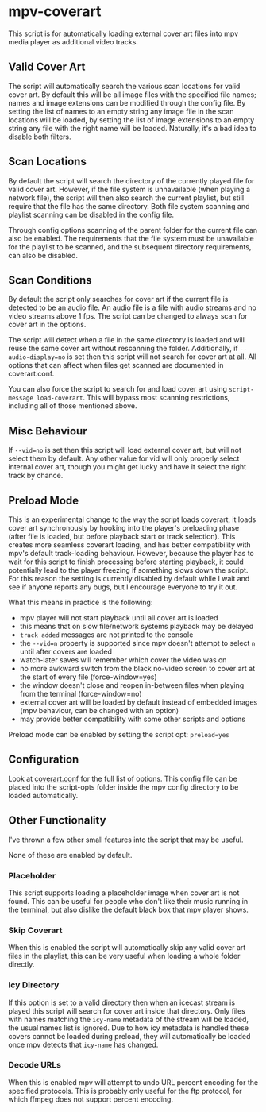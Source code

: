 # mpv-coverart

This script is for automatically loading external cover art files into mpv media player as additional video tracks.

## Valid Cover Art
The script will automatically search the various scan locations for valid cover art. By default this will be all image files with the specified file names; names and image extensions can be modified through the config file. By setting the list of names to an empty string any image file in the scan locations will be loaded, by setting the list of image extensions to an empty string any file with the right name will be loaded. Naturally, it's a bad idea to disable both filters.


## Scan Locations
By default the script will search the directory of the currently played file for valid cover art. However, if the file system is unnavailable (when playing a network file), the script will then also search the current playlist, but still require that the file has the same directory. Both file system scanning and playlist scanning can be disabled in the config file.

Through config options scanning of the parent folder for the current file can also be enabled. The requirements that the file system must be unavailable for the playlist to be scanned, and the subsequent directory requirements, can also be disabled.


## Scan Conditions
By default the script only searches for cover art if the current file is detected to be an audio file. An audio file is a file with audio streams and no video streams above 1 fps. The script can be changed to always scan for cover art in the options. 

The script will detect when a file in the same directory is loaded and will reuse the same cover art without rescanning the folder. Additionally, if `--audio-display=no` is set then this script will not search for cover art at all. All options that can affect when files get scanned are documented in coverart.conf.

You can also force the script to search for and load cover art using `script-message load-coverart`. This will bypass most scanning restrictions, including all of those mentioned above.


## Misc Behaviour
If `--vid=no` is set then this
script will load external cover art, but will not select them by default. Any other value for vid will only
properly select internal cover art, though you might get lucky and have it select the right track by chance.


## Preload Mode
This is an experimental change to the way the script loads coverart, it loads cover art synchronously by hooking into the player's preloading phase
(after file is loaded, but before playback start or track selection). This creates more seamless coverart loading, and has better compatibility
with mpv's default track-loading behaviour. However, because the player has to wait for this script to finish processing before starting playback,
it could potentially lead to the player freezing if something slows down the script. For this reason the setting is currently disabled by default
while I wait and see if anyone reports any bugs, but I encourage everyone to try it out.

What this means in practice is the following:
* mpv player will not start playback until all cover art is loaded
* this means that on slow file/network systems playback may be delayed
* `track added` messages are not printed to the console
* the `--vid=n` property is supported since mpv doesn't attempt to select `n` until after covers are loaded
* watch-later saves will remember which cover the video was on
* no more awkward switch from the black no-video screen to cover art at the start of every file (force-window=yes)
* the window doesn't close and reopen in-between files when playing from the terminal (force-window=no)
* external cover art will be loaded by default instead of embedded images (mpv behaviour, can be changed with an option)
* may provide better compatibility with some other scripts and options

Preload mode can be enabled by setting the script opt: `preload=yes`


## Configuration
Look at [coverart.conf](coverart.conf) for the full list of options. This config file can be placed into the script-opts folder inside the mpv config directory to be loaded automatically.


## Other Functionality
I've thrown a few other small features into the script that may be useful.

None of these are enabled by default.

### Placeholder
This script supports loading a placeholder image when cover art is not found. This can be useful for people who don't like their music running in the terminal, but also dislike the default black box that mpv player shows.

### Skip Coverart
When this is enabled the script will automatically skip any valid cover art files in the playlist, this can be very useful when loading a whole folder directly.

### Icy Directory
If this option is set to a valid directory then when an icecast stream is played this script will search for cover art inside that directory. Only files with names matching the `icy-name` metadata of the stream will be loaded, the usual names list is ignored. Due to how icy metadata is handled these covers cannot be loaded during preload, they will automatically be loaded once mpv detects that `icy-name` has changed.

### Decode URLs
When this is enabled mpv will attempt to undo URL percent encoding for the specified protocols. This is probably only useful for the ftp protocol, for which ffmpeg does not support percent encoding.
